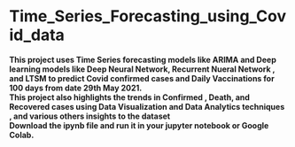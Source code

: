 # Time_Series_Forecasting_using_Covid_data

<b>This project uses Time Series forecasting models like ARIMA and Deep learning models like Deep Neural Network, Recurrent Nueral Network , and LTSM to predict 
Covid confirmed cases and Daily Vaccinations for 100 days from date 29th May 2021.</b><br>
<b>This project also highlights the trends in Confirmed , Death, and Recovered cases using Data Visualization and Data Analytics techniques , and various others insights to the
dataset</b><br>
<b>Download the ipynb file and run it in your jupyter notebook or Google Colab.</b>
